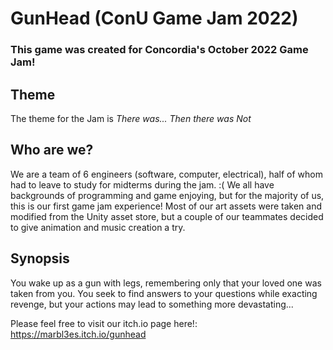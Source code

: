 # GunHead (ConU Game Jam 2022)

### This game was created for Concordia's October 2022  Game Jam!

## Theme

The theme for the Jam is *There was... Then there was Not*

## Who are we?

We are a team of 6 engineers (software, computer, electrical), half of whom had to leave to study for midterms during the jam. :(
We all have backgrounds of programming and game enjoying, but for the majority of us, this is our first game jam experience!
Most of our art assets were taken and modified from the Unity asset store, but a couple of our teammates decided to give animation and music creation a try.

## Synopsis 
You wake up as a gun with legs, remembering only that your loved one was taken from you. You seek to find answers to your questions while exacting revenge, but your actions may lead to something more devastating... 

Please feel free to visit our itch.io page here!: https://marbl3es.itch.io/gunhead